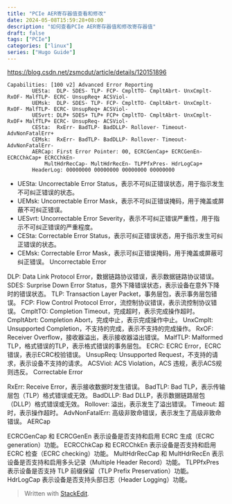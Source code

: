 ```yaml
---
title: "PCIe AER寄存器值查看和修改"
date: 2024-05-08T15:59:28+08:00
description: "如何查看PCIe AER寄存器值和修改寄存器值"
draft: false
tags: ["PCIe"]
categories: ["linux"]
series: ["Hugo Guide"]
---
```


https://blog.csdn.net/zsmcdut/article/details/120151896
```shell
Capabilities: [100 v2] Advanced Error Reporting
        UESta:  DLP- SDES- TLP- FCP- CmpltTO- CmpltAbrt- UnxCmplt- RxOF- MalfTLP- ECRC- UnsupReq+ ACSViol-
        UEMsk:  DLP- SDES- TLP- FCP- CmpltTO- CmpltAbrt- UnxCmplt- RxOF- MalfTLP- ECRC- UnsupReq+ ACSViol-
        UESvrt: DLP+ SDES+ TLP+ FCP+ CmpltTO- CmpltAbrt- UnxCmplt- RxOF+ MalfTLP+ ECRC- UnsupReq- ACSViol-
        CESta:  RxErr- BadTLP- BadDLLP- Rollover- Timeout- AdvNonFatalErr+
        CEMsk:  RxErr- BadTLP- BadDLLP- Rollover- Timeout- AdvNonFatalErr-
        AERCap: First Error Pointer: 00, ECRCGenCap+ ECRCGenEn- ECRCChkCap+ ECRCChkEn-
            MultHdrRecCap- MultHdrRecEn- TLPPfxPres- HdrLogCap+
        HeaderLog: 00000000 00000000 00000000 00000000
```

 - UESta: Uncorrectable Error Status，表示不可纠正错误状态，用于指示发生不可纠正错误的状态。
 - UEMsk: Uncorrectable Error Mask，表示不可纠正错误掩码，用于掩盖或屏蔽不可纠正错误。
 - UESvrt: Uncorrectable Error Severity，表示不可纠正错误严重性，用于指示不可纠正错误的严重程度。
 - CESta: Correctable Error Status，表示可纠正错误状态，用于指示发生可纠正错误的状态。
 - CEMsk: Correctable Error Mask，表示可纠正错误掩码，用于掩盖或屏蔽可纠正错误。 
Uncorrectable Error

DLP: Data Link Protocol Error，数据链路协议错误，表示数据链路协议错误。
SDES: Surprise Down Error Status，意外下降错误状态，表示设备在意外下降时的错误状态。
TLP: Transaction Layer Packet，事务层包，表示事务层包错误。
FCP: Flow Control Protocol Error，流控制协议错误，表示流控制协议错误。
CmpltTO: Completion Timeout，完成超时，表示完成操作超时。
CmpltAbrt: Completion Abort，完成中止，表示完成操作中止。
UnxCmplt: Unsupported Completion，不支持的完成，表示不支持的完成操作。
RxOF: Receiver Overflow，接收器溢出，表示接收器溢出错误。
MalfTLP: Malformed TLP，格式错误的TLP，表示格式错误的事务层包。
ECRC: ECRC Error，ECRC 错误，表示ECRC校验错误。
UnsupReq: Unsupported Request，不支持的请求，表示设备不支持的请求。
ACSViol: ACS Violation，ACS 违规，表示ACS规则违反。
Correctable Error

RxErr: Receive Error，表示接收数据时发生错误。
BadTLP: Bad TLP，表示传输层包（TLP）格式错误或无效。
BadDLLP: Bad DLLP，表示数据链路层包（DLLP）格式错误或无效。
Rollover: 溢出，表示发生了溢出错误。
Timeout: 超时，表示操作超时。
AdvNonFatalErr: 高级非致命错误，表示发生了高级非致命错误。
AERCap

ECRCGenCap 和 ECRCGenEn 表示设备是否支持和启用 ECRC 生成（ECRC generation）功能。
ECRCChkCap 和 ECRCChkEn 表示设备是否支持和启用 ECRC 检查（ECRC checking）功能。
MultHdrRecCap 和 MultHdrRecEn 表示设备是否支持和启用多头记录（Multiple Header Record）功能。
TLPPfxPres 表示设备是否支持 TLP 前缀保留（TLP Prefix Preservation）功能。
HdrLogCap 表示设备是否支持头部日志（Header Logging）功能。

> Written with [StackEdit](https://stackedit.io/).
<!--stackedit_data:
eyJoaXN0b3J5IjpbODY3ODM1Nzk2LC0yMTE5MDA1NDkzXX0=
-->